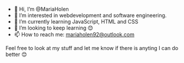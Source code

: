 - 👋 Hi, I’m @MariaHolen
- 👀 I’m interested in webdevelopment and software engineering.
- 🌱 I’m currently learning JavaScript, HTML and CSS
- 💞️ I’m looking to keep learning 😊
- 📫 How to reach me: mariaholen92@outlook.com

Feel free to look at my stuff and let me know if there is anyting I can do better 😊

<!---
MariaHolen/MariaHolen is a ✨ special ✨ repository because its `README.md` (this file) appears on your GitHub profile.
You can click the Preview link to take a look at your changes.
--->
